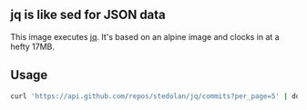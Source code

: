 ## jq is like sed for JSON data
This image executes [jq][1]. It's based on an alpine image and clocks in at a hefty 17MB.

Usage
-----
```sh
curl 'https://api.github.com/repos/stedolan/jq/commits?per_page=5' | docker run -i pinterb/jq '.'
```

[1]: https://stedolan.github.io/jq/
